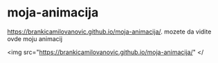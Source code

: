 # moja-animacija

 https://brankicamilovanovic.github.io/moja-animacija/.
mozete da vidite ovde moju animacij


<img src="https://brankicamilovanovic.github.io/moja-animacija/" </
